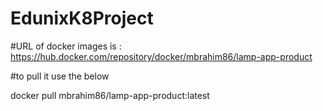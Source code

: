 # EdunixK8Project



#URL of docker images is : https://hub.docker.com/repository/docker/mbrahim86/lamp-app-product


#to pull it use the below 

docker pull mbrahim86/lamp-app-product:latest


